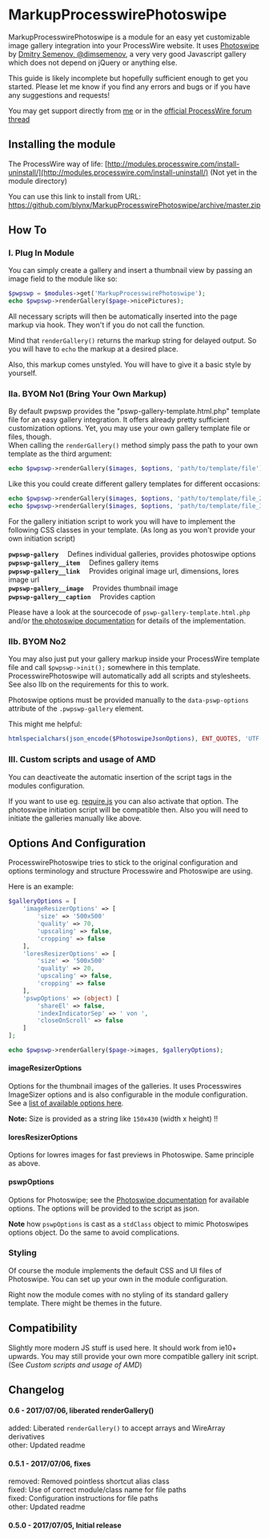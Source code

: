 # MarkupProcesswirePhotoswipe

MarkupProcesswirePhotoswipe is a module for an easy yet customizable image gallery integration into your ProcessWire website. It uses [Photoswipe](http://photoswipe.com) by [Dmitry Semenov, @dimsemenov](https://twitter.com/dimsemenov), a very very good Javascript gallery which does not depend on jQuery or anything else.

This guide is likely incomplete but hopefully sufficient enough to get you started. Please let me know if you find any errors and bugs or if you have any suggestions and requests!

You may get support directly from [me](https://twitter.com/blynxical) or in the [official ProcessWire forum thread](https://processwire.com/talk/topic/16677-markupprocesswirephotoswipe/)

## Installing the module

The ProcessWire way of life: [http://modules.processwire.com/install-uninstall/](http://modules.processwire.com/install-uninstall/)
(Not yet in the module directory)

You can use this link to install from URL: https://github.com/blynx/MarkupProcesswirePhotoswipe/archive/master.zip

## How To

### I. Plug In Module

You can simply create a gallery and insert a thumbnail view by passing an image field to the module like so:

```php
$pwpswp = $modules->get('MarkupProcesswirePhotoswipe');
echo $pwpswp->renderGallery($page->nicePictures);
```

All necessary scripts will then be automatically inserted into the page markup via hook. They won't if you do not call the function.

Mind that `renderGallery()` returns the markup string for delayed output. So you will have to `echo` the markup at a desired place.

Also, this markup comes unstyled. You will have to give it a basic style by yourself.

### IIa. BYOM No1 (Bring Your Own Markup)

By default pwpswp provides the "pswp-gallery-template.html.php" template file for an easy gallery integration. It offers already pretty sufficient customization options. Yet, you may use your own gallery template file or files, though.  
When calling the `renderGallery()` method simply pass the path to your own template as the third argument:

```php
echo $pwpswp->renderGallery($images, $options, 'path/to/template/file');
```

Like this you could create different gallery templates for different occasions:

```php
echo $pwpswp->renderGallery($images, $options, 'path/to/template/file_2');
echo $pwpswp->renderGallery($images, $options, 'path/to/template/file_3');
```

For the gallery initiation script to work you will have to implement the following CSS classes in your template. (As long as you won't provide your own initiation script)

**`pwpswp-gallery`** &emsp;Defines individual galleries, provides photoswipe options  
**`pwpswp-gallery__item`** &emsp;Defines gallery items  
**`pwpswp-gallery__link`** &emsp;Provides original image url, dimensions, lores image url  
**`pwpswp-gallery__image`** &emsp;Provides thumbnail image  
**`pwpswp-gallery__caption`** &emsp;Provides caption  

Please have a look at the sourcecode of `pswp-gallery-template.html.php` and/or [the photoswipe documentation](https://github.com/dimsemenov/PhotoSwipe/blob/master/website/documentation/getting-started.md#-how-to-build-an-array-of-slides-from-a-list-of-links) for details of the implementation.  

### IIb. BYOM No2

You may also just put your gallery markup inside your ProcessWire template file and call `$pwpswp->init();` somewhere in this template.  
ProcesswirePhotoswipe will automatically add all scripts and stylesheets. See also IIb on the requirements for this to work.

Photoswipe options must be provided manually to the `data-pswp-options` attribute of the `.pwpswp-gallery` element.

This might me helpful:

```php
htmlspecialchars(json_encode($PhotoswipeJsonOptions), ENT_QUOTES, 'UTF-8');
```

### III. Custom scripts and usage of AMD 

You can deactiveate the automatic insertion of the script tags in the modules configuration.

If you want to use eg. [require.js](http://www.requirejs.org) you can also activate that option. The photoswipe initiation script will be compatible then. Also you will need to initiate the galleries manually like above.

## Options And Configuration

ProcesswirePhotoswipe tries to stick to the original configuration and options terminology and structure Processwire and Photoswipe are using.

Here is an example:

```php
$galleryOptions = [
    'imageResizerOptions' => [
        'size' => '500x500'
        'quality' => 70,
        'upscaling' => false,
        'cropping' => false
    ],
    'loresResizerOptions' => [
        'size' => '500x500'
        'quality' => 20,
        'upscaling' => false,
        'cropping' => false
    ],
    'pswpOptions' => (object) [
        'shareEl' => false,
        'indexIndicatorSep' => ' von ',
        'closeOnScroll' => false
    ]
];

echo $pwpswp->renderGallery($page->images, $galleryOptions);
```

#### imageResizerOptions

Options for the thumbnail images of the galleries. It uses Processwires ImageSizer options and is also configurable in the module configuration. See a [list of available options here](http://processwire.com/api/ref/pageimage/size/).

**Note:** Size is provided as a string like `150x430` (width x height) !!

#### loresResizerOptions

Options for lowres images for fast previews in Photoswipe. Same principle as above.

#### pswpOptions

Options for Photoswipe; see the [Photoswipe documentation](http://photoswipe.com/documentation/options.html) for available options.
The options will be provided to the script as json.

**Note** how `pswpOptions` is cast as a `stdClass` object to mimic Photoswipes options object. Do the same to avoid complications.

### Styling

Of course the module implements the default CSS and UI files of Photoswipe. You can set up your own in the module configuration. 

Right now the module comes with no styling of its standard gallery template. There might be themes in the future.

## Compatibility

Slightly more modern JS stuff is used here. It should work from ie10+ upwards.
You may still provide your own more compatible gallery init script. (See _Custom scripts and usage of AMD_)

## Changelog

#### 0.6 - 2017/07/06, liberated renderGallery()

added: Liberated `renderGallery()` to accept arrays and WireArray derivatives  
other: Updated readme

#### 0.5.1 - 2017/07/06, fixes

removed: Removed pointless shortcut alias class  
fixed: Use of correct module/class name for file paths  
fixed: Configuration instructions for file paths  
other: Updated readme  

#### 0.5.0 - 2017/07/05, Initial release